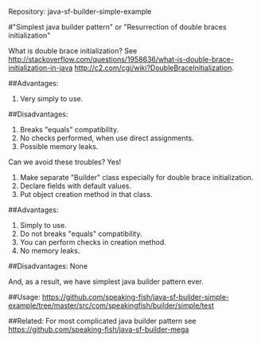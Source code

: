 Repository: java-sf-builder-simple-example

#"Simplest java builder pattern" or "Resurrection of double braces initialization"

What is double brace initialization?
See <http://stackoverflow.com/questions/1958636/what-is-double-brace-initialization-in-java> <http://c2.com/cgi/wiki?DoubleBraceInitialization>.

##Advantages:
1. Very simply to use.

##Disadvantages:
1. Breaks "equals" compatibility.
2. No checks performed, when use direct assignments. 
3. Possible memory leaks.

Can we avoid these troubles? Yes!

1. Make separate "Builder" class especially for double brace initialization.
2. Declare fields with default values.
3. Put object creation method in that class.

##Advantages:
1. Simply to use.
2. Do not breaks "equals" compatibility.
3. You can perform checks in creation method. 
4. No memory leaks.

##Disadvantages:
None

And, as a result, we have simplest java builder pattern ever.

##Usage:
<https://github.com/speaking-fish/java-sf-builder-simple-example/tree/master/src/com/speakingfish/builder/simple/test>

##Related:
For most complicated java builder pattern see <https://github.com/speaking-fish/java-sf-builder-mega>
